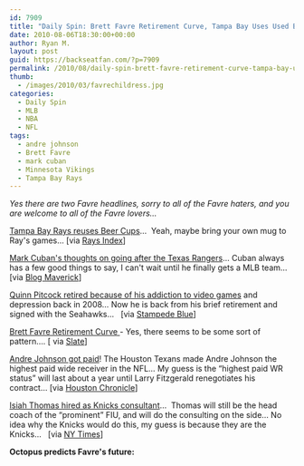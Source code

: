 ```yaml
---
id: 7909
title: "Daily Spin: Brett Favre Retirement Curve, Tampa Bay Uses Used Beer Cups, Octopus Predicts Favre's Future"
date: 2010-08-06T18:30:00+00:00
author: Ryan M.
layout: post
guid: https://backseatfan.com/?p=7909
permalink: /2010/08/daily-spin-brett-favre-retirement-curve-tampa-bay-uses-used-beer-cups-octopus-predicts-favres-future/
thumb:
  - /images/2010/03/favrechildress.jpg
categories:
  - Daily Spin
  - MLB
  - NBA
  - NFL
tags:
  - andre johnson
  - Brett Favre
  - mark cuban
  - Minnesota Vikings
  - Tampa Bay Rays
---
```


<div class="entry">
  <p>
    <em>Yes there are two Favre headlines, sorry to all of the Favre haters, and you are welcome to all of the Favre lovers&#8230;</em>
  </p>

  <p>
    <a href="http://www.raysindex.com/2010/08/your-beer-at-the-trop-may-be-served-in-a-cup-used-the-night-before.html">Tampa Bay Rays reuses Beer Cups</a>&#8230;  Yeah, maybe bring your own mug to Ray's games&#8230; [via <a href="http://www.raysindex.com/2010/08/your-beer-at-the-trop-may-be-served-in-a-cup-used-the-night-before.html">Rays Index</a>]
  </p>

  <p>
    <a href="http://blogmaverick.com/2010/08/05/chasing-the-rangers/">Mark Cuban's thoughts on going after the Texas Rangers</a>&#8230; Cuban always has a few good things to say, I can't wait until he finally gets a MLB team&#8230;[via <a href="http://blogmaverick.com/2010/08/05/chasing-the-rangers/">Blog Maverick</a>]
  </p>

  <p>
    <a href="http://www.stampedeblue.com/2010/8/5/1607483/quinn-pitcock-retired-from-the">Quinn Pitcock retired because of his addiction to video games</a> and depression back in 2008&#8230; Now he is back from his brief retirement and signed with the Seahawks&#8230;   [via <a href="http://www.stampedeblue.com/2010/8/5/1607483/quinn-pitcock-retired-from-the">Stampede Blue</a>]
  </p>

  <p>
    <a href="http://www.slate.com/id/2262885#jump">Brett Favre Retirement Curve </a>- Yes, there seems to be some sort of pattern&#8230;. [ via <a href="http://www.slate.com/id/2262885#jump">Slate</a>]
  </p>

  <p>
    <a href="http://www.chron.com/disp/story.mpl/sports/fb/texansfront/7140836.html">Andre Johnson got paid</a>! The Houston Texans made Andre Johnson the highest paid wide receiver in the NFL&#8230; My guess is the &#8220;highest paid WR status&#8221; will last about a year until Larry Fitzgerald renegotiates his contract&#8230; [via <a href="http://www.chron.com/disp/story.mpl/sports/fb/texansfront/7140836.html">Houston Chronicle</a>]
  </p>

  <p>
    <a href="http://www.nytimes.com/2010/08/07/sports/basketball/07knicks.html">Isiah Thomas hired as Knicks consultant</a>&#8230;  Thomas will still be the head coach of the &#8220;prominent&#8221; FIU, and will do the consulting on the side&#8230; No idea why the Knicks would do this, my guess is because they are the Knicks&#8230;   [via <a href="http://www.nytimes.com/2010/08/07/sports/basketball/07knicks.html">NY Times</a>]
  </p>

  <p>
    <strong>Octopus predicts Favre's future:</strong>
  </p>

  <p>
  </p>
</div>
